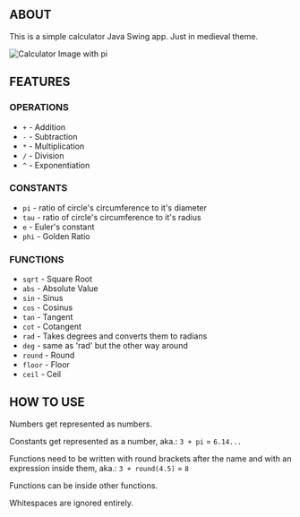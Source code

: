 ## ABOUT

This is a simple calculator Java Swing app. Just in medieval theme.

![Calculator Image with pi]("docs/images/image0.png")

## FEATURES

### OPERATIONS

- `+` - Addition
- `-` - Subtraction
- `*` - Multiplication
- `/` - Division
- `^` - Exponentiation

### CONSTANTS

- `pi` - ratio of circle's circumference to it's diameter
- `tau` - ratio of circle's circumference to it's radius
- `e` - Euler's constant
- `phi` - Golden Ratio

### FUNCTIONS

- `sqrt` - Square Root
- `abs` - Absolute Value
- `sin` - Sinus
- `cos` - Cosinus
- `tan` - Tangent
- `cot` - Cotangent
- `rad` - Takes degrees and converts them to radians
- `deg` - same as 'rad' but the other way around
- `round` - Round
- `floor` - Floor
- `ceil` - Ceil

## HOW TO USE

Numbers get represented as numbers.

Constants get represented as a number, aka.: `3 + pi` = `6.14...`

Functions need to be written with round brackets after the name and with an expression inside them, aka.: `3 + round(4.5)` = `8`

Functions can be inside other functions.

Whitespaces are ignored entirely.